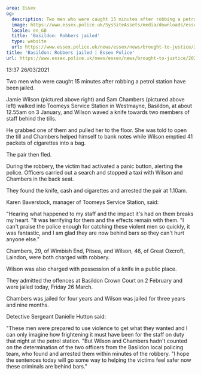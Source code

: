 ```yaml
area: Essex
og:
  description: Two men who were caught 15 minutes after robbing a petrol station have been jailed.
  image: https://www.essex.police.uk/SysSiteAssets/media/downloads/essex/essex-open-graph-default.jpg?crop=(15,0,585,300)&amp;w=600&amp;h=300&amp;scale=both
  locale: en_GB
  title: 'Basildon: Robbers jailed'
  type: website
  url: https://www.essex.police.uk/news/essex/news/brought-to-justice/2021/march/basildon-robbers-jailed/
title: 'Basildon: Robbers jailed | Essex Police'
url: https://www.essex.police.uk/news/essex/news/brought-to-justice/2021/march/basildon-robbers-jailed/
```

13:37 26/03/2021

Two men who were caught 15 minutes after robbing a petrol station have been jailed.

Jamie Wilson (pictured above right) and Sam Chambers (pictured above left) walked into Toomeys Service Station in Westmayne, Basildon, at about 12.55am on 3 January, and Wilson waved a knife towards two members of staff behind the tills.

He grabbed one of them and pulled her to the floor. She was told to open the till and Chambers helped himself to bank notes while Wilson emptied 41 packets of cigarettes into a bag.

The pair then fled.

During the robbery, the victim had activated a panic button, alerting the police.
Officers carried out a search and stopped a taxi with Wilson and Chambers in the back seat.

They found the knife, cash and cigarettes and arrested the pair at 1.10am.

Karen Baverstock, manager of Toomeys Service Station, said:

"Hearing what happened to my staff and the impact it's had on them breaks my heart.
"It was terrifying for them and the effects remain with them.
"I can't praise the police enough for catching these violent men so quickly, it was fantastic, and I am glad they are now behind bars so they can't hurt anyone else."

Chambers, 29, of Wimbish End, Pitsea, and Wilson, 46, of Great Oxcroft, Laindon, were both charged with robbery.

Wilson was also charged with possession of a knife in a public place.

They admitted the offences at Basildon Crown Court on 2 February and were jailed today, Friday 26 March.

Chambers was jailed for four years and Wilson was jailed for three years and nine months.

Detective Sergeant Danielle Hutton said:

"These men were prepared to use violence to get what they wanted and I can only imagine how frightening it must have been for the staff on duty that night at the petrol station.
"But Wilson and Chambers hadn't counted on the determination of the two officers from the Basildon local policing team, who found and arrested them within minutes of the robbery.
"I hope the sentences today will go some way to helping the victims feel safer now these criminals are behind bars."
